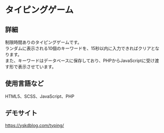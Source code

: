 # タイピングゲーム

## 詳細
制限時間ありのタイピングゲームです。  
ランダムに表示される10個のキーワードを、15秒以内に入力できればクリアとなります。  
また、キーワードはデータベースに保存しており、PHPからJavaScriptに受け渡す形で表示させています。 

## 使用言語など
HTML5、SCSS、JavaScript、PHP 

## デモサイト
https://yskdblog.com/typing/
